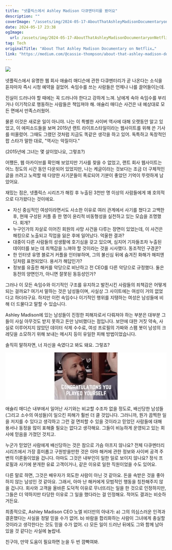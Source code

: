 ```yaml
---
title: "넷플릭스에서 Ashley Madison 다큐멘터리를 봤어요"
description: ""
coverImage: "/assets/img/2024-05-17-AboutThatAshleyMadisonDocumentaryonNetflix_0.png"
date: 2024-05-17 23:38
ogImage: 
  url: /assets/img/2024-05-17-AboutThatAshleyMadisonDocumentaryonNetflix_0.png
tag: Tech
originalTitle: "About That Ashley Madison Documentary on Netflix…"
link: "https://medium.com/@cassie-thompson/about-that-ashley-madison-documentary-on-netflix-729851c03e93"
---
```



<img src="/assets/img/2024-05-17-NetflixAshleyMadisonDocumentary_0.png" />

넷플릭스에서 유명한 웹 회사 애슐리 매디슨에 관한 다큐멘터리가 곧 나온다는 소식을 듣자마자 즉시 시청 예약을 걸었어. 속임수를 쓰는 사람들은 언제나 나를 끌어들이는데.

진실이 드러나야 할 때에는 꼭 드러나야 한다고 강하게 느껴. 남에게 속아 속임수를 부리거나 이기적으로 행동하는 사람들은 책임져야 해. 애슐리 매디슨 사건은 내 예상대로 모든 면에서 만족스러웠어.

물론 이것은 새로운 일이 아니야. 나는 이 특별한 사이버 역사에 대해 오랫동안 알고 있었고, 이 에피소드들을 보며 2015년 랜트 라이프스타일이라는 웹사이트를 위해 쓴 기사를 떠올렸어. 그때도 그랬던 것처럼 지금도 똑같은 생각을 하고 있어. 독특하고 독창적인 팝 스타가 말한 대로, "역사는 악질이다."

<div class="content-ad"></div>

(2015년에 그녀는 몇 살이었나요, 그렇죠?)

어쨌든, 웹 아카이브를 확인해 보았지만 기사를 찾을 수 없었고, 랜트 회사 웹사이트는 어느 정도의 시간 동안 다운되어 있었지만, 나는 케글이라는 것보다는 조금 더 구체적인 글을 쓰려고 노력할 때 다양한 사기꾼들이 폭로되어 기분이 좋았던 기억이 뚜렷하게 남았어요.

재밌는 점은, 넷플릭스 시리즈가 해킹 후 누출된 3천만 명 이상의 사람들에게 꽤 호의적으로 다가왔다는 것이에요.

- 자신 중심적인 여성이라면서도 사소한 이유로 여러 관계에서 사기를 쳤다고 고백한 후, 현재 구성된 커플 중 한 명이 윤리적 비동형성을 실천하고 있는 모습을 조명했다. 회개?
- 누구인가의 자살로 이어진 회원의 사망 사건을 다루는 장면이 있었는데, 이 사건은 해킹으로 노출되고 직업을 잃은 후에 일어났다. 억울한 결과?
- 대중이 다른 사람들의 성생활에 호기심을 갖고 있으며, 심지어 기자들조차 누출된 데이터를 보는 데 죄책감을 느껴야 할 것이라는 것을 시사했다. 동조적인 구경꾼?
- 한 인터넷 유명 블로거 커플을 인터뷰하며, 그의 불신심 뒤에 숨겨진 화해가 해피엔딩처럼 표현되었다. 용서가 해답인가?
- 정보를 유출한 해커를 악당으로 비난하고 전 CEO를 다른 악당으로 규정했다. 둘은 동전의 양면인가, 아니면 잘못된 동등성인가?

<div class="content-ad"></div>

그러나 이 모든 속임수와 이기적인 구조를 유지하고 발전시킨 사람들의 죄책감은 어떻게 되는 걸까요? 여기서 말하는 것은 남성들이며, 사실상 그 사이트에는 여성이 거의 없었다고 하더라구요. 하지만 이런 속임수나 이기적인 행위를 지탱하는 여성은 남성들에 비해 더 드물다고 말할 수 있습니다.

Ashley Madison에 있는 남성들이 진정한 피해자로서 다뤄져야 하는 부분은 대부분 그들이 사실 아무것도 받지 못하고 돈만 낭비했다는 점입니다. 보안에 대한 거짓 약속, 사실로 이루어지지 않았던 데이터 삭제 수수료, 여성 프로필의 가짜와 스팸 봇이 남성의 크레딧을 소모하기 위해 보내는 메시지 등이 유일한 피해 방법이었습니다.

솔직히 말하자면, 너 자신을 속였다고 봐도 돼요. 그렇죠?

![이미지](/assets/img/2024-05-17-AboutThatAshleyMadisonDocumentaryonNetflix_1.png)

<div class="content-ad"></div>

애슐리 매디슨 내부에서 일어난 사기와는 비교할 수조차 없을 정도로, 배신당한 남성들(그리고 소수의 여성들)이 일으킨 피해가 훨씬 더 클 것입니다. 그러니까, 뭔가 끔찍한 일을 저지를 수 있다고 생각하고 그런 걸 면피할 수 있을 것이라고 믿었던 사람들에 대해 용서나 동정을 많이 표해줄 필요는 없다고 생각해요. 그들이 비능하게 운영되고 있는 회사에 믿음을 가졌던 것치고.

누군가 믿었던 사람에게 배신당하는 것은 참으로 가슴 아프지 않나요? 전체 다큐멘터리 시리즈에서 가장 흥미롭고 구원받을만한 것은 아마 해커에 관한 정보와 사이버 공격 주변의 이론들이었을 겁니다. 아마도 그것은 내부인이 일한 일로 보이지 않나요? 정식 프로필과 사기에 분개한 유료 고객이거나, 같은 이유로 일한 직원이었을 수도 있어요.

다른 말로 하면, 그것은 배우자가 외도한 사람이 아닌 것 같아요. 돈을 속받은 것을 좋아하지 않는 남성인 것 같아요. 그래서, 아마 난 해커에게 모범적인 행동을 칭찬해주지 않을 겁니다. 회사와 고객을 올바른 도덕적 이유로 무너뜨리는 일을 한 것으로 인정하지만, 그들은 더 약하지만 타당한 이유로 그 일을 했다라는 걸 인정해요. 적어도 결과는 비슷하거든요.

<div class="content-ad"></div>

최종적으로, Ashley Madison CEO 노엘 비더만의 아내가:
a) 그의 의심스러운 인격과 결혼했다는 사실을 정말 믿을 수가 없어.
b) 바람을 합리화하는 사람이 그녀에게 충실할 것이라고 생각한다는 것도 믿을 수가 없어.
c) 모든 일이 드러난 뒤에도 그와 함께 남아있을 것 같다는 사실에 놀랍네.

친구야, 만약 도움이 필요하면 눈을 두 번 깜빡여봐.